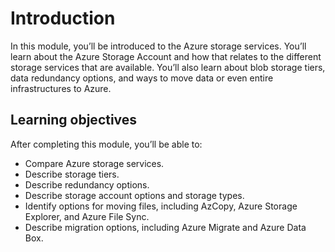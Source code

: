 # Introduction

In this module, you’ll be introduced to the Azure storage services. You’ll learn about the Azure Storage Account and how that relates to the different storage services that are available. You’ll also learn about blob storage tiers, data redundancy options, and ways to move data or even entire infrastructures to Azure.

## Learning objectives

After completing this module, you’ll be able to:

- Compare Azure storage services.
- Describe storage tiers.
- Describe redundancy options.
- Describe storage account options and storage types.
- Identify options for moving files, including AzCopy, Azure Storage Explorer, and Azure File Sync.
- Describe migration options, including Azure Migrate and Azure Data Box.